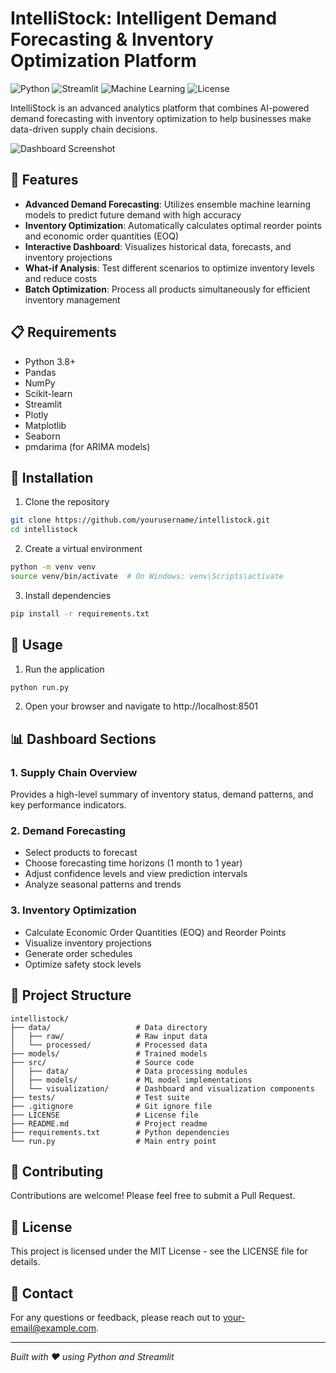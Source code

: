 # IntelliStock: Intelligent Demand Forecasting & Inventory Optimization Platform

![Python](https://img.shields.io/badge/Python-3.8%2B-blue)
![Streamlit](https://img.shields.io/badge/Streamlit-1.2%2B-red)
![Machine Learning](https://img.shields.io/badge/ML-Ensemble%20Methods-green)
![License](https://img.shields.io/badge/License-MIT-yellow)

IntelliStock is an advanced analytics platform that combines AI-powered demand forecasting with inventory optimization to help businesses make data-driven supply chain decisions.

![Dashboard Screenshot](assets/dashboard_screenshot.png)

## 🚀 Features

- **Advanced Demand Forecasting**: Utilizes ensemble machine learning models to predict future demand with high accuracy
- **Inventory Optimization**: Automatically calculates optimal reorder points and economic order quantities (EOQ)
- **Interactive Dashboard**: Visualizes historical data, forecasts, and inventory projections
- **What-if Analysis**: Test different scenarios to optimize inventory levels and reduce costs
- **Batch Optimization**: Process all products simultaneously for efficient inventory management

## 📋 Requirements

- Python 3.8+
- Pandas
- NumPy
- Scikit-learn
- Streamlit
- Plotly
- Matplotlib
- Seaborn
- pmdarima (for ARIMA models)

## 🔧 Installation

1. Clone the repository
```bash
git clone https://github.com/yourusername/intellistock.git
cd intellistock
```

2. Create a virtual environment
```bash
python -m venv venv
source venv/bin/activate  # On Windows: venv\Scripts\activate
```

3. Install dependencies
```bash
pip install -r requirements.txt
```

## 🚀 Usage

1. Run the application
```bash
python run.py
```

2. Open your browser and navigate to http://localhost:8501

## 📊 Dashboard Sections

### 1. Supply Chain Overview
Provides a high-level summary of inventory status, demand patterns, and key performance indicators.

### 2. Demand Forecasting
- Select products to forecast
- Choose forecasting time horizons (1 month to 1 year)
- Adjust confidence levels and view prediction intervals
- Analyze seasonal patterns and trends

### 3. Inventory Optimization
- Calculate Economic Order Quantities (EOQ) and Reorder Points
- Visualize inventory projections
- Generate order schedules
- Optimize safety stock levels

## 📂 Project Structure

```
intellistock/
├── data/                   # Data directory
│   ├── raw/                # Raw input data
│   └── processed/          # Processed data
├── models/                 # Trained models
├── src/                    # Source code
│   ├── data/               # Data processing modules
│   ├── models/             # ML model implementations
│   └── visualization/      # Dashboard and visualization components
├── tests/                  # Test suite
├── .gitignore              # Git ignore file
├── LICENSE                 # License file
├── README.md               # Project readme
├── requirements.txt        # Python dependencies
└── run.py                  # Main entry point
```

## 🤝 Contributing

Contributions are welcome! Please feel free to submit a Pull Request.

## 📄 License

This project is licensed under the MIT License - see the LICENSE file for details.

## 📧 Contact

For any questions or feedback, please reach out to [your-email@example.com](mailto:your-email@example.com).

---

*Built with ❤️ using Python and Streamlit* 